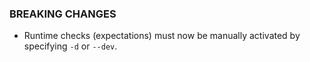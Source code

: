 ### BREAKING CHANGES

* Runtime checks (expectations) must now be manually activated by specifying `-d` or `--dev`.
